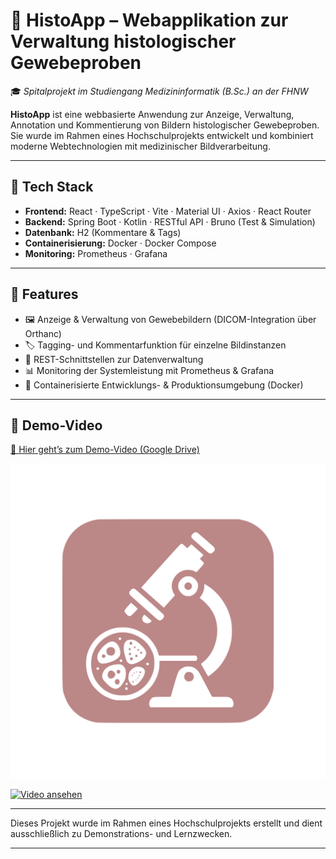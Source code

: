 # 🧬 HistoApp – Webapplikation zur Verwaltung histologischer Gewebeproben

🎓 *Spitalprojekt im Studiengang Medizininformatik (B.Sc.) an der FHNW*

**HistoApp** ist eine webbasierte Anwendung zur Anzeige, Verwaltung, Annotation und Kommentierung von Bildern histologischer Gewebeproben.  
Sie wurde im Rahmen eines Hochschulprojekts entwickelt und kombiniert moderne Webtechnologien mit medizinischer Bildverarbeitung.

---

## 🔧 Tech Stack

- **Frontend:** React · TypeScript · Vite · Material UI · Axios · React Router  
- **Backend:** Spring Boot · Kotlin · RESTful API · Bruno (Test & Simulation) 
- **Datenbank:** H2 (Kommentare & Tags)  
- **Containerisierung:** Docker · Docker Compose  
- **Monitoring:** Prometheus · Grafana

---

## 📌 Features

- 🖼️ Anzeige & Verwaltung von Gewebebildern (DICOM-Integration über Orthanc)  
- 🏷️ Tagging- und Kommentarfunktion für einzelne Bildinstanzen  
- 🔌 REST-Schnittstellen zur Datenverwaltung  
- 📊 Monitoring der Systemleistung mit Prometheus & Grafana  
- 🐳 Containerisierte Entwicklungs- & Produktionsumgebung (Docker)

---
## 🎥 Demo-Video

[🎥 Hier geht’s zum Demo-Video (Google Drive)](https://drive.google.com/file/d/1ck4kPS_QL9IJsGNLmrquxj2YifsK9PO0/view?usp=drive_link)

[![HistoApp Demo](my-histo-app\frontend\src\assets\LOGO.svg)](https://drive.google.com/file/d/1ck4kPS_QL9IJsGNLmrquxj2YifsK9PO0/view?usp=drive_link)


<p>
  <a href="https://drive.google.com/file/d/1ck4kPS_QL9IJsGNLmrquxj2YifsK9PO0/view?usp=drive_link" target="_blank">
    <img src="https://img.shields.io/badge/▶️%20Video-Demo-blue?style=for-the-badge" alt="Video ansehen">
  </a>
</p>

---

Dieses Projekt wurde im Rahmen eines Hochschulprojekts erstellt und dient ausschließlich zu Demonstrations- und Lernzwecken.



---